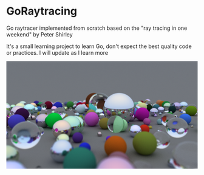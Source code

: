 # GoRaytracing
Go raytracer implemented from scratch based on the "ray tracing in one weekend" by Peter Shirley

It's a small learning project to learn Go, don't expect the best quality code or practices.
I will update as I learn more

![Render](/image.png)

